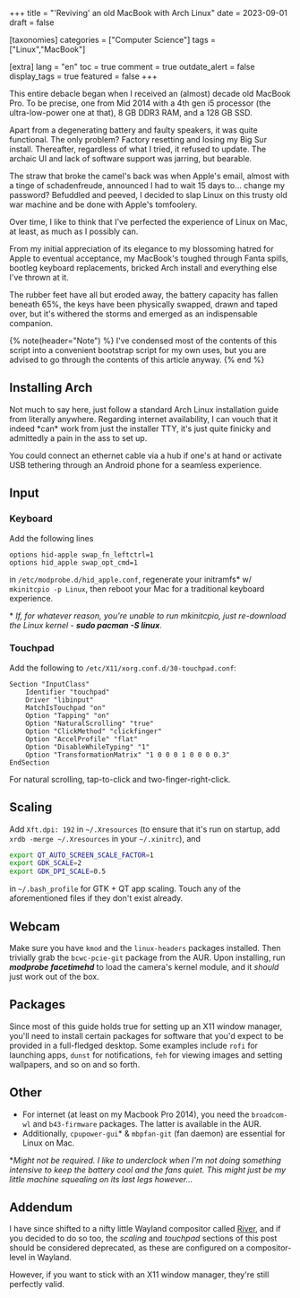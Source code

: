 +++
title = "'Reviving' an old MacBook with Arch Linux"
date = 2023-09-01
draft = false

[taxonomies]
categories = ["Computer Science"]
tags = ["Linux","MacBook"]

[extra]
lang = "en"
toc = true
comment = true
outdate_alert = false
display_tags = true
featured = false
+++

This entire debacle began when I received an (almost) decade old MacBook Pro. To be precise, one from Mid 2014 with a 4th gen i5 processor (the ultra-low-power one at that), 8 GB DDR3 RAM, and a 128 GB SSD.

<!--more-->

Apart from a degenerating battery and faulty speakers, it was quite functional. The only problem? Factory resetting and losing my Big Sur install. Thereafter, regardless of what I tried, it refused to update. The archaic UI and lack of software support was jarring, but bearable.

The straw that broke the camel's back was when Apple's email, almost with a tinge of schadenfreude, announced I had to wait 15 days to... change my password? Befuddled and peeved, I decided to slap Linux on this trusty old war machine and be done with Apple's tomfoolery.

Over time, I like to think that I've perfected the experience of Linux on Mac, at least, as much as I possibly can.

From my initial appreciation of its elegance to my blossoming hatred for Apple to eventual acceptance, my MacBook's toughed through Fanta spills, bootleg keyboard replacements, bricked Arch install and everything else I've thrown at it.

The rubber feet have all but eroded away, the battery capacity has fallen beneath 65%, the keys have been physically swapped, drawn and taped over, but it's withered the storms and emerged as an indispensable companion.

{% note(header="Note") %}
I've condensed most of the contents of this script into a convenient bootstrap script for my own uses, but you are advised to go through the contents of this article anyway.
{% end %}

## Installing Arch

Not much to say here, just follow a standard Arch Linux installation guide from literally anywhere. Regarding internet availability, I can vouch that it indeed \*can\* work from just the installer TTY, it's just quite finicky and admittedly a pain in the ass to set up.

You could connect an ethernet cable via a hub if one's at hand or activate USB tethering through an Android phone for a seamless experience.

## Input

### Keyboard

Add the following lines

```
options hid-apple swap_fn_leftctrl=1
options hid_apple swap_opt_cmd=1
```

in `/etc/modprobe.d/hid_apple.conf`, regenerate your initramfs\* w/ `mkinitcpio -p Linux`, then reboot your Mac for a traditional keyboard experience.

\* _If, for whatever reason, you're unable to run mkinitcpio, just re-download the Linux kernel_ - ***sudo pacman -S linux***.

### Touchpad

Add the following to `/etc/X11/xorg.conf.d/30-touchpad.conf`:

```
Section "InputClass"
    Identifier "touchpad"
    Driver "libinput"
    MatchIsTouchpad "on"
    Option "Tapping" "on"
    Option "NaturalScrolling" "true"
    Option "ClickMethod" "clickfinger"
    Option "AccelProfile" "flat"
    Option "DisableWhileTyping" "1"
    Option "TransformationMatrix" "1 0 0 0 1 0 0 0 0.3"
EndSection
```

For natural scrolling, tap-to-click and two-finger-right-click.

## Scaling

Add `Xft.dpi: 192` in `~/.Xresources` (to ensure that it's run on startup, add `xrdb -merge ~/.Xresources` in your `~/.xinitrc`), and

```bash
export QT_AUTO_SCREEN_SCALE_FACTOR=1
export GDK_SCALE=2
export GDK_DPI_SCALE=0.5
```

in `~/.bash_profile` for GTK + QT app scaling. Touch any of the aforementioned files if they don't exist already.


## Webcam

Make sure you have `kmod` and the `linux-headers` packages installed. Then trivially grab the `bcwc-pcie-git` package from the AUR. Upon installing, run ***modprobe facetimehd*** to load the camera's kernel module, and it *should* just work out of the box.

## Packages

Since most of this guide holds true for setting up an X11 window manager, you'll need to install certain packages for software that you'd expect to be provided in a full-fledged desktop. Some examples include `rofi` for launching apps, `dunst` for notifications, `feh` for viewing images and setting wallpapers, and so on and so forth.

## Other

- For internet (at least on my Macbook Pro 2014), you need the `broadcom-wl` and `b43-firmware` packages. The latter is available in the AUR.
- Additionally, `cpupower-gui`* & `mbpfan-git` (fan daemon) are essential for Linux on Mac.

*_Might not be required. I like to underclock when I'm not doing something intensive to keep the battery cool and the fans quiet. This might just be my little machine squealing on its last legs however..._

## Addendum

I have since shifted to a nifty little Wayland compositor called [River](https://codeberg.org/river/river/), and if you decided to do so too, the _scaling_ and _touchpad_ sections of this post should be considered deprecated, as these are configured on a compositor-level in Wayland.

However, if you want to stick with an X11 window manager, they're still perfectly valid.
